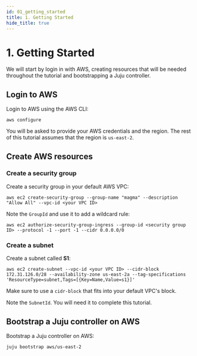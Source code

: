 ```yaml
---
id: 01_getting_started
title: 1. Getting Started
hide_title: true
---
```


# 1. Getting Started

We will start by login in with AWS, creating resources that will be needed throughout the tutorial
and bootstrapping a Juju controller.

## Login to AWS

Login to AWS using the AWS CLI:

```console
aws configure
```

You will be asked to provide your AWS credentials and the region. The rest of this tutorial assumes
that the region is `us-east-2`.

## Create AWS resources

### Create a security group

Create a security group in your default AWS VPC:

```console
aws ec2 create-security-group --group-name "magma" --description "Allow All" --vpc-id <your VPC ID>
```

Note the `GroupId` and use it to add a wildcard rule:

```console
aws ec2 authorize-security-group-ingress --group-id <security group ID> --protocol -1 --port -1 --cidr 0.0.0.0/0
```

### Create a subnet

Create a subnet called **S1**:

```console
aws ec2 create-subnet --vpc-id <your VPC ID> --cidr-block 172.31.126.0/28 --availability-zone us-east-2a --tag-specifications 'ResourceType=subnet,Tags=[{Key=Name,Value=s1}]'
```

Make sure to use a `cidr-block` that fits into your default VPC's block.

Note the `SubnetId`. You will need it to complete this tutorial.

## Bootstrap a Juju controller on AWS

Bootstrap a Juju controller on AWS:

```console
juju bootstrap aws/us-east-2
```
